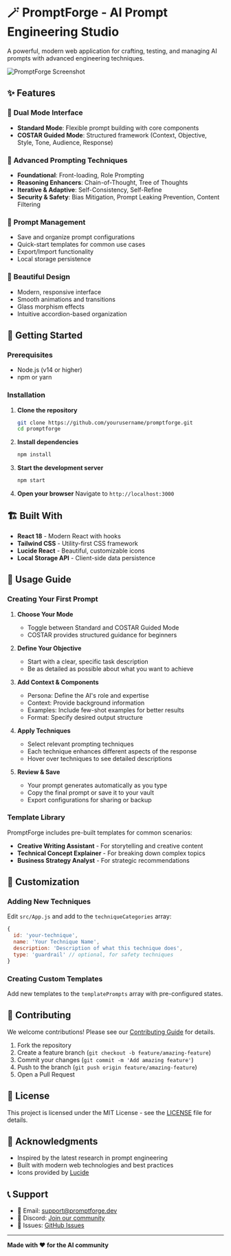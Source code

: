 # 🪄 PromptForge - AI Prompt Engineering Studio

A powerful, modern web application for crafting, testing, and managing AI prompts with advanced engineering techniques.

![PromptForge Screenshot](https://via.placeholder.com/800x400/0ea5e9/ffffff?text=PromptForge+Studio)

## ✨ Features

### 🎯 **Dual Mode Interface**
- **Standard Mode**: Flexible prompt building with core components
- **COSTAR Guided Mode**: Structured framework (Context, Objective, Style, Tone, Audience, Response)

### 🧠 **Advanced Prompting Techniques**
- **Foundational**: Front-loading, Role Prompting
- **Reasoning Enhancers**: Chain-of-Thought, Tree of Thoughts
- **Iterative & Adaptive**: Self-Consistency, Self-Refine
- **Security & Safety**: Bias Mitigation, Prompt Leaking Prevention, Content Filtering

### 💾 **Prompt Management**
- Save and organize prompt configurations
- Quick-start templates for common use cases
- Export/Import functionality
- Local storage persistence

### 🎨 **Beautiful Design**
- Modern, responsive interface
- Smooth animations and transitions
- Glass morphism effects
- Intuitive accordion-based organization

## 🚀 Getting Started

### Prerequisites
- Node.js (v14 or higher)
- npm or yarn

### Installation

1. **Clone the repository**
   ```bash
   git clone https://github.com/yourusername/promptforge.git
   cd promptforge
   ```

2. **Install dependencies**
   ```bash
   npm install
   ```

3. **Start the development server**
   ```bash
   npm start
   ```

4. **Open your browser**
   Navigate to `http://localhost:3000`

## 🏗️ Built With

- **React 18** - Modern React with hooks
- **Tailwind CSS** - Utility-first CSS framework
- **Lucide React** - Beautiful, customizable icons
- **Local Storage API** - Client-side data persistence

## 📖 Usage Guide

### Creating Your First Prompt

1. **Choose Your Mode**
   - Toggle between Standard and COSTAR Guided Mode
   - COSTAR provides structured guidance for beginners

2. **Define Your Objective**
   - Start with a clear, specific task description
   - Be as detailed as possible about what you want to achieve

3. **Add Context & Components**
   - Persona: Define the AI's role and expertise
   - Context: Provide background information
   - Examples: Include few-shot examples for better results
   - Format: Specify desired output structure

4. **Apply Techniques**
   - Select relevant prompting techniques
   - Each technique enhances different aspects of the response
   - Hover over techniques to see detailed descriptions

5. **Review & Save**
   - Your prompt generates automatically as you type
   - Copy the final prompt or save it to your vault
   - Export configurations for sharing or backup

### Template Library

PromptForge includes pre-built templates for common scenarios:
- **Creative Writing Assistant** - For storytelling and creative content
- **Technical Concept Explainer** - For breaking down complex topics
- **Business Strategy Analyst** - For strategic recommendations

## 🔧 Customization

### Adding New Techniques

Edit `src/App.js` and add to the `techniqueCategories` array:

```javascript
{
  id: 'your-technique',
  name: 'Your Technique Name',
  description: 'Description of what this technique does',
  type: 'guardrail' // optional, for safety techniques
}
```

### Creating Custom Templates

Add new templates to the `templatePrompts` array with pre-configured states.

## 🤝 Contributing

We welcome contributions! Please see our [Contributing Guide](CONTRIBUTING.md) for details.

1. Fork the repository
2. Create a feature branch (`git checkout -b feature/amazing-feature`)
3. Commit your changes (`git commit -m 'Add amazing feature'`)
4. Push to the branch (`git push origin feature/amazing-feature`)
5. Open a Pull Request

## 📝 License

This project is licensed under the MIT License - see the [LICENSE](LICENSE) file for details.

## 🙏 Acknowledgments

- Inspired by the latest research in prompt engineering
- Built with modern web technologies and best practices
- Icons provided by [Lucide](https://lucide.dev/)

## 📞 Support

- 📧 Email: support@promptforge.dev
- 💬 Discord: [Join our community](https://discord.gg/promptforge)
- 🐛 Issues: [GitHub Issues](https://github.com/yourusername/promptforge/issues)

---

**Made with ❤️ for the AI community**
